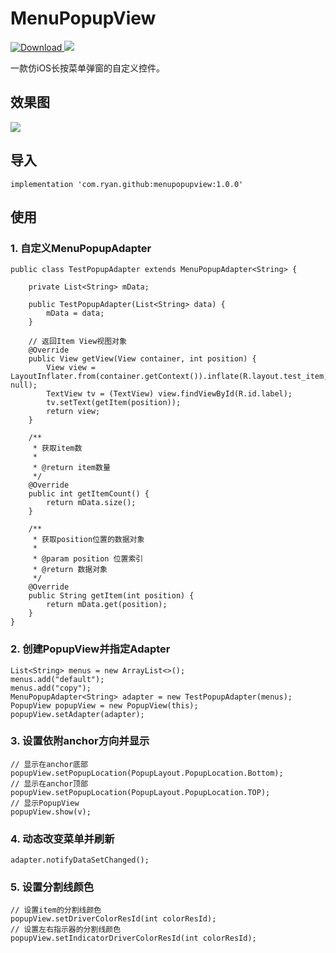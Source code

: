# MenuPopupView
[ ![Download](https://api.bintray.com/packages/ryan-shz/Ryan/menupopupview/images/download.svg) ](https://bintray.com/ryan-shz/Ryan/menupopupview/_latestVersion)![](https://img.shields.io/badge/license-MIT-green)

一款仿iOS长按菜单弹窗的自定义控件。

## 效果图

![](sample.gif)

## 导入

```
implementation 'com.ryan.github:menupopupview:1.0.0'
```

## 使用

### 1. 自定义MenuPopupAdapter
```
public class TestPopupAdapter extends MenuPopupAdapter<String> {

    private List<String> mData;

    public TestPopupAdapter(List<String> data) {
        mData = data;
    }

    // 返回Item View视图对象
    @Override
    public View getView(View container, int position) {
        View view = LayoutInflater.from(container.getContext()).inflate(R.layout.test_item, null);
        TextView tv = (TextView) view.findViewById(R.id.label);
        tv.setText(getItem(position));
        return view;
    }

    /**
     * 获取item数
     *
     * @return item数量
     */
    @Override
    public int getItemCount() {
        return mData.size();
    }

    /**
     * 获取position位置的数据对象
     *
     * @param position 位置索引
     * @return 数据对象
     */
    @Override
    public String getItem(int position) {
        return mData.get(position);
    }
}
```

### 2. 创建PopupView并指定Adapter
```
List<String> menus = new ArrayList<>();
menus.add("default");
menus.add("copy");
MenuPopupAdapter<String> adapter = new TestPopupAdapter(menus);
PopupView popupView = new PopupView(this);
popupView.setAdapter(adapter);
```

### 3. 设置依附anchor方向并显示
```
// 显示在anchor底部
popupView.setPopupLocation(PopupLayout.PopupLocation.Bottom);
// 显示在anchor顶部
popupView.setPopupLocation(PopupLayout.PopupLocation.TOP);
// 显示PopupView
popupView.show(v);
```

### 4. 动态改变菜单并刷新
```
adapter.notifyDataSetChanged();
```

### 5. 设置分割线颜色
```
// 设置item的分割线颜色
popupView.setDriverColorResId(int colorResId);
// 设置左右指示器的分割线颜色
popupView.setIndicatorDriverColorResId(int colorResId);
```
